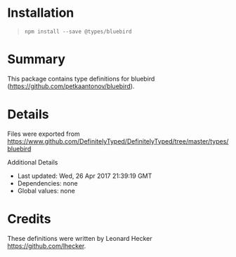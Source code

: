 # Installation
> `npm install --save @types/bluebird`

# Summary
This package contains type definitions for bluebird (https://github.com/petkaantonov/bluebird).

# Details
Files were exported from https://www.github.com/DefinitelyTyped/DefinitelyTyped/tree/master/types/bluebird

Additional Details
 * Last updated: Wed, 26 Apr 2017 21:39:19 GMT
 * Dependencies: none
 * Global values: none

# Credits
These definitions were written by Leonard Hecker <https://github.com/lhecker>.
